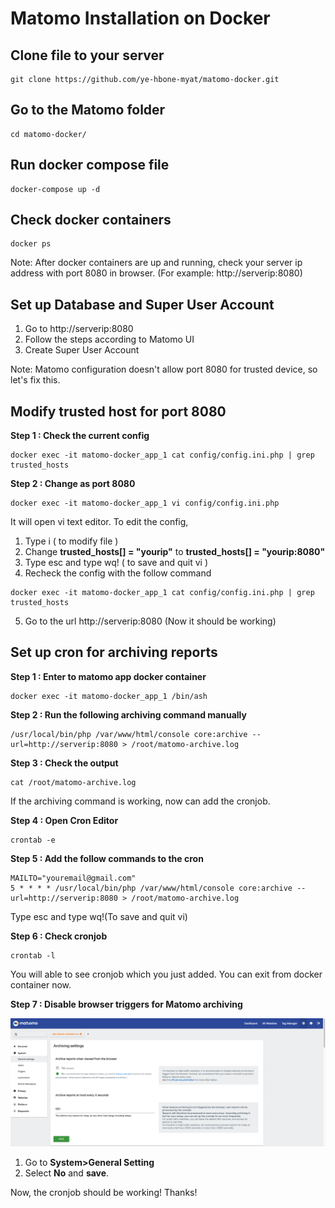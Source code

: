 # Matomo Installation on Docker

Clone file to your server
------------------------
```console
git clone https://github.com/ye-hbone-myat/matomo-docker.git
```
Go to the Matomo folder
----------------------
```console
cd matomo-docker/
```
Run docker compose file
-----------------------
```console
docker-compose up -d
```
Check docker containers
-----------------------
```console
docker ps 
```

Note: After docker containers are up and running, check your server ip address with port 8080 in browser. (For example: http://serverip:8080)

Set up Database and Super User Account
-------------------------------------
1. Go to http://serverip:8080
2. Follow the steps according to Matomo UI
3. Create Super User Account

Note: Matomo configuration doesn't allow port 8080 for trusted device, so let's fix this.

Modify trusted host for port 8080
---------------------------------
**Step 1 : Check the current config**

```console
docker exec -it matomo-docker_app_1 cat config/config.ini.php | grep trusted_hosts
```
**Step 2 : Change as port 8080**

```console
docker exec -it matomo-docker_app_1 vi config/config.ini.php
```
It will open vi text editor. To edit the config,
1. Type i ( to modify file )
2. Change **trusted_hosts[] = "yourip"** to **trusted_hosts[] = "yourip:8080"**
3. Type esc and type wq! ( to save and quit vi )
4. Recheck the config with the follow command
```console
docker exec -it matomo-docker_app_1 cat config/config.ini.php | grep trusted_hosts
```
5. Go to the url http://serverip:8080 (Now it should be working)

Set up cron for archiving reports
---------------------------------
**Step 1 : Enter to matomo app docker container**
```console
docker exec -it matomo-docker_app_1 /bin/ash
```
**Step 2 : Run the following archiving command manually**
```console
/usr/local/bin/php /var/www/html/console core:archive --url=http://serverip:8080 > /root/matomo-archive.log
```
**Step 3 : Check the output**
```console
cat /root/matomo-archive.log
```
If the archiving command is working, now can add the cronjob.

**Step 4 : Open Cron Editor**
```console
crontab -e
```
**Step 5 : Add the follow commands to the cron**
```console
MAILTO="youremail@gmail.com"
5 * * * * /usr/local/bin/php /var/www/html/console core:archive --url=http://serverip:8080 > /root/matomo-archive.log  
```
Type esc and type wq!(To save and quit vi)

**Step 6 : Check cronjob**
```console
crontab -l
```
You will able to see cronjob which you just added. You can exit from docker container now. 

**Step 7 : Disable browser triggers for Matomo archiving**

![alter text](https://github.com/ye-hbone-myat/matomo-docker/blob/01407f7e3b44633a94a2df9b94a7cc5e1dbc6f5d/images/Screen%20Shot%202021-12-08%20at%207.34.36%20PM.png)

1. Go to **System>General Setting**
2. Select **No** and **save**.

Now, the cronjob should be working! Thanks!


